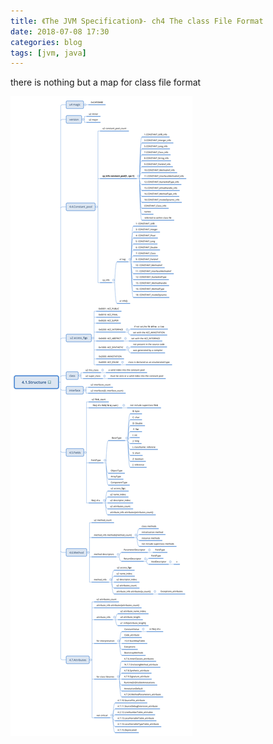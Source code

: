 ```yaml
---
title: 《The JVM Specification》- ch4 The class File Format
date: 2018-07-08 17:30
categories: blog
tags: [jvm, java]
---
```

there is nothing but a map for class file format

![class file format](../assets/in-post/2018-07-08-jvms8-4-structure.svg)
